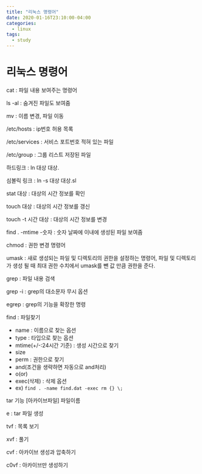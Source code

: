 ```yaml
---
title: "리눅스 명령어"
date: 2020-01-16T23:10:00-04:00
categories:
  - linux
tags:
  - study
---
```


# 리눅스 명령어

cat : 파일 내용 보여주는 명령어

ls -al : 숨겨진 파일도 보여줌

mv : 이름 변경, 파일 이동

/etc/hosts : ip번호 허용 목록

/etc/services : 서비스 포트번호 적혀 있는 파일

/etc/group : 그룹 리스트 저장된 파일

하드링크 :  ln 대상 대상.

심볼릭 링크 : ln -s 대상 대상.sl

stat 대상 : 대상의 시간 정보를 확인

touch 대상 : 대상의 시간 정보를 갱신

touch -t 시간 대상 : 대상의 시간 정보를 변경

find . -mtime -숫자 : 숫자 날짜에 이내에 생성된 파일 보여줌

chmod : 권한 변경 명령어

umask : 새로 생성되는 파일 및 디렉토리의 권한을 설정하는 명령어, 파일 및 디렉토리가 생성 될 때 최대 권한 수치에서 umask를 뺀 값 만큼 권한을 준다.

grep : 파일 내용 검색

grep -i : grep의 대소문자 무시 옵션 

egrep : grep의 기능을 확장한 명령


find : 파일찾기
- name : 이름으로 찾는 옵션
- type : 타입으로 찾는 옵션
- mtime(+/-:24시간 기준) : 생성 시간으로 찾기
- size
- perm : 권한으로 찾기
- and(조건을 생략하면 자동으로 and처리)
- o(or)
- exec(삭제) : 삭제 옵션 
- ex) ``` find . -name find.dat -exec rm {} \; ```

tar 기능 [아카이브파일] 파일이름

e : tar 파일 생성

tvf : 목록 보기

xvf : 풀기

cvf : 아카이브 생성과 압축하기

c0vf : 아카이브만 생성하기
